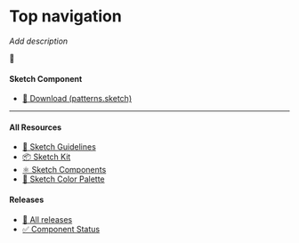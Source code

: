 # Top navigation


_Add description_

📝 




#### Sketch Component
  * [💎 Download (patterns.sketch)](/resources/atoms/pattern/top-nav.sketch)



---



#### All Resources
  * [📐 Sketch Guidelines](/resources/sketch-guidelines.md)
  * [📦 Sketch Kit](/resources/master/TxDS_Design_Kit.0.1.sketch)
  * [⚛️ Sketch Components](/resources/atoms)
  * [🎨 Sketch Color Palette](/resources/master/TxDS_Colors.sketchpalette)


#### Releases
  * [🎉 All releases](https://github.com/dontpanicgr/txds/releases)
  * [✅ Component Status](/STATUS.md)